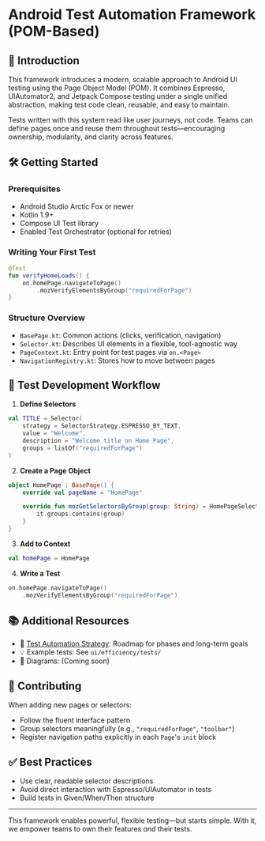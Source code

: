 # Android Test Automation Framework (POM-Based)

## 🚀 Introduction
This framework introduces a modern, scalable approach to Android UI testing using the Page Object Model (POM). It combines Espresso, UIAutomator2, and Jetpack Compose testing under a single unified abstraction, making test code clean, reusable, and easy to maintain.

Tests written with this system read like user journeys, not code. Teams can define pages once and reuse them throughout tests—encouraging ownership, modularity, and clarity across features.

## 🛠️ Getting Started

### Prerequisites
- Android Studio Arctic Fox or newer
- Kotlin 1.9+
- Compose UI Test library
- Enabled Test Orchestrator (optional for retries)

### Writing Your First Test
```kotlin
@Test
fun verifyHomeLoads() {
    on.homePage.navigateToPage()
        .mozVerifyElementsByGroup("requiredForPage")
}
```

### Structure Overview
- `BasePage.kt`: Common actions (clicks, verification, navigation)
- `Selector.kt`: Describes UI elements in a flexible, tool-agnostic way
- `PageContext.kt`: Entry point for test pages via `on.<Page>`
- `NavigationRegistry.kt`: Stores how to move between pages

## 🧪 Test Development Workflow

1. **Define Selectors**
```kotlin
val TITLE = Selector(
    strategy = SelectorStrategy.ESPRESSO_BY_TEXT,
    value = "Welcome",
    description = "Welcome title on Home Page",
    groups = listOf("requiredForPage")
)
```

2. **Create a Page Object**
```kotlin
object HomePage : BasePage() {
    override val pageName = "HomePage"

    override fun mozGetSelectorsByGroup(group: String) = HomePageSelectors.all.filter {
        it.groups.contains(group)
    }
}
```

3. **Add to Context**
```kotlin
val homePage = HomePage
```

4. **Write a Test**
```kotlin
on.homePage.navigateToPage()
    .mozVerifyElementsByGroup("requiredForPage")
```

## 📚 Additional Resources
- 📖 [Test Automation Strategy](./docs/TestAutomationStrategy.md): Roadmap for phases and long-term goals
- 💡 Example tests: See `ui/efficiency/tests/`
- 📎 Diagrams: (Coming soon)

## 👥 Contributing
When adding new pages or selectors:
- Follow the fluent interface pattern
- Group selectors meaningfully (e.g., `"requiredForPage"`, `"toolbar"`)
- Register navigation paths explicitly in each `Page`'s `init` block

## ✅ Best Practices
- Use clear, readable selector descriptions
- Avoid direct interaction with Espresso/UIAutomator in tests
- Build tests in Given/When/Then structure

---
This framework enables powerful, flexible testing—but starts simple. With it, we empower teams to own their features *and* their tests.

